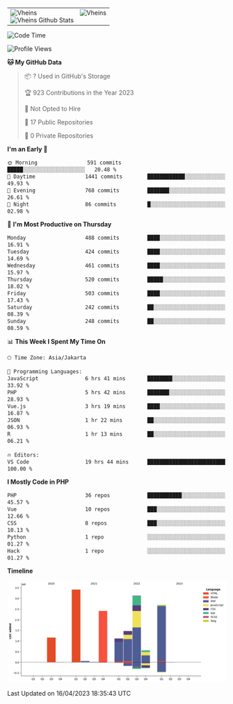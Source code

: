<table>
  <tr>
    <td valign="top">
      <img src="https://github-readme-streak-stats.herokuapp.com/?user=Vheins&" alt="Vheins" /><br/>
      <img src="https://github-readme-stats.vercel.app/api?username=vheins&count_private=true&show_icons=true" alt="Vheins Github Stats">
    </td>
    <td valign="top">
      <img src="https://github-readme-stats.vercel.app/api/top-langs/?username=Vheins&count_private=true" alt="Vheins" /><br/>
    </td>
  </tr>
</table>

<!--START_SECTION:waka-->
![Code Time](http://img.shields.io/badge/Code%20Time-148%20hrs%2057%20mins-blue)

![Profile Views](http://img.shields.io/badge/Profile%20Views-0-blue)

**🐱 My GitHub Data** 

> 📦 ? Used in GitHub's Storage 
 > 
> 🏆 923 Contributions in the Year 2023
 > 
> 🚫 Not Opted to Hire
 > 
> 📜 17 Public Repositories 
 > 
> 🔑 0 Private Repositories 
 > 
**I'm an Early 🐤** 

```text
🌞 Morning                591 commits         █████░░░░░░░░░░░░░░░░░░░░   20.48 % 
🌆 Daytime                1441 commits        ████████████░░░░░░░░░░░░░   49.93 % 
🌃 Evening                768 commits         ███████░░░░░░░░░░░░░░░░░░   26.61 % 
🌙 Night                  86 commits          █░░░░░░░░░░░░░░░░░░░░░░░░   02.98 % 
```
📅 **I'm Most Productive on Thursday** 

```text
Monday                   488 commits         ████░░░░░░░░░░░░░░░░░░░░░   16.91 % 
Tuesday                  424 commits         ████░░░░░░░░░░░░░░░░░░░░░   14.69 % 
Wednesday                461 commits         ████░░░░░░░░░░░░░░░░░░░░░   15.97 % 
Thursday                 520 commits         █████░░░░░░░░░░░░░░░░░░░░   18.02 % 
Friday                   503 commits         ████░░░░░░░░░░░░░░░░░░░░░   17.43 % 
Saturday                 242 commits         ██░░░░░░░░░░░░░░░░░░░░░░░   08.39 % 
Sunday                   248 commits         ██░░░░░░░░░░░░░░░░░░░░░░░   08.59 % 
```


📊 **This Week I Spent My Time On** 

```text
🕑︎ Time Zone: Asia/Jakarta

💬 Programming Languages: 
JavaScript               6 hrs 41 mins       ████████░░░░░░░░░░░░░░░░░   33.92 % 
PHP                      5 hrs 42 mins       ███████░░░░░░░░░░░░░░░░░░   28.93 % 
Vue.js                   3 hrs 19 mins       ████░░░░░░░░░░░░░░░░░░░░░   16.87 % 
JSON                     1 hr 22 mins        ██░░░░░░░░░░░░░░░░░░░░░░░   06.93 % 
R                        1 hr 13 mins        ██░░░░░░░░░░░░░░░░░░░░░░░   06.21 % 

🔥 Editors: 
VS Code                  19 hrs 44 mins      █████████████████████████   100.00 % 
```

**I Mostly Code in PHP** 

```text
PHP                      36 repos            ███████████░░░░░░░░░░░░░░   45.57 % 
Vue                      10 repos            ███░░░░░░░░░░░░░░░░░░░░░░   12.66 % 
CSS                      8 repos             ███░░░░░░░░░░░░░░░░░░░░░░   10.13 % 
Python                   1 repo              ░░░░░░░░░░░░░░░░░░░░░░░░░   01.27 % 
Hack                     1 repo              ░░░░░░░░░░░░░░░░░░░░░░░░░   01.27 % 
```



**Timeline**

![Lines of Code chart](https://raw.githubusercontent.com/vheins/vheins/main/assets/bar_graph.png)


 Last Updated on 16/04/2023 18:35:43 UTC
<!--END_SECTION:waka-->
